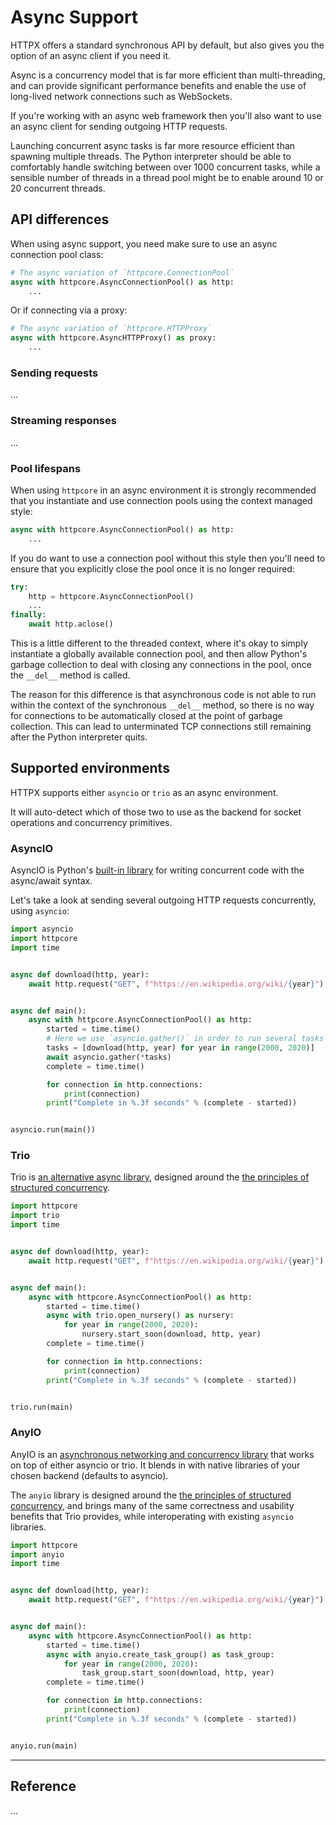 # Async Support

HTTPX offers a standard synchronous API by default, but also gives you the option of an async client if you need it.

Async is a concurrency model that is far more efficient than multi-threading, and can provide significant performance benefits and enable the use of long-lived network connections such as WebSockets.

If you're working with an async web framework then you'll also want to use an async client for sending outgoing HTTP requests.

Launching concurrent async tasks is far more resource efficient than spawning multiple threads. The Python interpreter should be able to comfortably handle switching between over 1000 concurrent tasks, while a sensible number of threads in a thread pool might be to enable around 10 or 20 concurrent threads.

## API differences

When using async support, you need make sure to use an async connection pool class:

```python
# The async variation of `httpcore.ConnectionPool`
async with httpcore.AsyncConnectionPool() as http:
    ...
```

Or if connecting via a proxy:

```python
# The async variation of `httpcore.HTTPProxy`
async with httpcore.AsyncHTTPProxy() as proxy:
    ...
```

### Sending requests

...

### Streaming responses

...

### Pool lifespans

When using `httpcore` in an async environment it is strongly recommended that you instantiate and use connection pools using the context managed style:

```python
async with httpcore.AsyncConnectionPool() as http:
    ...
```

If you do want to use a connection pool without this style then you'll need to ensure that you explicitly close the pool once it is no longer required:

```python
try:
    http = httpcore.AsyncConnectionPool()
    ...
finally:
    await http.aclose()
```

This is a little different to the threaded context, where it's okay to simply instantiate a globally available connection pool, and then allow Python's garbage collection to deal with closing any connections in the pool, once the `__del__` method is called.

The reason for this difference is that asynchronous code is not able to run within the context of the synchronous `__del__` method, so there is no way for connections to be automatically closed at the point of garbage collection. This can lead to unterminated TCP connections still remaining after the Python interpreter quits.

## Supported environments

HTTPX supports either `asyncio` or `trio` as an async environment.

It will auto-detect which of those two to use as the backend for socket operations and concurrency primitives.

### AsyncIO

AsyncIO is Python's [built-in library](https://docs.python.org/3/library/asyncio.html) for writing concurrent code with the async/await syntax.

Let's take a look at sending several outgoing HTTP requests concurrently, using `asyncio`:

```python
import asyncio
import httpcore
import time


async def download(http, year):
    await http.request("GET", f"https://en.wikipedia.org/wiki/{year}")


async def main():
    async with httpcore.AsyncConnectionPool() as http:
        started = time.time()
        # Here we use `asyncio.gather()` in order to run several tasks concurrently...
        tasks = [download(http, year) for year in range(2000, 2020)]
        await asyncio.gather(*tasks)
        complete = time.time()

        for connection in http.connections:
            print(connection)
        print("Complete in %.3f seconds" % (complete - started))


asyncio.run(main())
```

### Trio

Trio is [an alternative async library](https://trio.readthedocs.io/en/stable/), designed around the [the principles of structured concurrency](https://en.wikipedia.org/wiki/Structured_concurrency).

```python
import httpcore
import trio
import time


async def download(http, year):
    await http.request("GET", f"https://en.wikipedia.org/wiki/{year}")


async def main():
    async with httpcore.AsyncConnectionPool() as http:
        started = time.time()
        async with trio.open_nursery() as nursery:
            for year in range(2000, 2020):
                nursery.start_soon(download, http, year)
        complete = time.time()

        for connection in http.connections:
            print(connection)
        print("Complete in %.3f seconds" % (complete - started))


trio.run(main)
```

### AnyIO

AnyIO is an [asynchronous networking and concurrency library](https://anyio.readthedocs.io/) that works on top of either asyncio or trio. It blends in with native libraries of your chosen backend (defaults to asyncio).

The `anyio` library is designed around the [the principles of structured concurrency](https://en.wikipedia.org/wiki/Structured_concurrency), and brings many of the same correctness and usability benefits that Trio provides, while interoperating with existing `asyncio` libraries.

```python
import httpcore
import anyio
import time


async def download(http, year):
    await http.request("GET", f"https://en.wikipedia.org/wiki/{year}")


async def main():
    async with httpcore.AsyncConnectionPool() as http:
        started = time.time()
        async with anyio.create_task_group() as task_group:
            for year in range(2000, 2020):
                task_group.start_soon(download, http, year)
        complete = time.time()

        for connection in http.connections:
            print(connection)
        print("Complete in %.3f seconds" % (complete - started))


anyio.run(main)
```

---

## Reference

...

